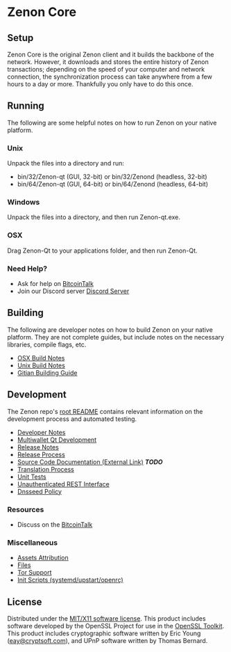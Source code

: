 Zenon Core
=====================

Setup
---------------------
Zenon Core is the original Zenon client and it builds the backbone of the network. However, it downloads and stores the entire history of Zenon transactions; depending on the speed of your computer and network connection, the synchronization process can take anywhere from a few hours to a day or more. Thankfully you only have to do this once.

Running
---------------------
The following are some helpful notes on how to run Zenon on your native platform.

### Unix

Unpack the files into a directory and run:

- bin/32/Zenon-qt (GUI, 32-bit) or bin/32/Zenond (headless, 32-bit)
- bin/64/Zenon-qt (GUI, 64-bit) or bin/64/Zenond (headless, 64-bit)

### Windows

Unpack the files into a directory, and then run Zenon-qt.exe.

### OSX

Drag Zenon-Qt to your applications folder, and then run Zenon-Qt.

### Need Help?

* Ask for help on [BitcoinTalk](https://bitcointalk.org/index.php?topic=4281633.msg38564494)
* Join our Discord server [Discord Server](https://discordapp.com/invite/XDDjECy)

Building
---------------------
The following are developer notes on how to build Zenon on your native platform. They are not complete guides, but include notes on the necessary libraries, compile flags, etc.

- [OSX Build Notes](build-osx.md)
- [Unix Build Notes](build-unix.md)
- [Gitian Building Guide](gitian-building.md)

Development
---------------------
The Zenon repo's [root README](https://github.com/zenonnetwork/zenon/blob/master/README.md) contains relevant information on the development process and automated testing.

- [Developer Notes](developer-notes.md)
- [Multiwallet Qt Development](multiwallet-qt.md)
- [Release Notes](release-notes.md)
- [Release Process](release-process.md)
- [Source Code Documentation (External Link)](https://dev.visucore.com/bitcoin/doxygen/) ***TODO***
- [Translation Process](translation_process.md)
- [Unit Tests](unit-tests.md)
- [Unauthenticated REST Interface](REST-interface.md)
- [Dnsseed Policy](dnsseed-policy.md)

### Resources

* Discuss on the [BitcoinTalk](https://bitcointalk.org/index.php?topic=)

### Miscellaneous
- [Assets Attribution](assets-attribution.md)
- [Files](files.md)
- [Tor Support](tor.md)
- [Init Scripts (systemd/upstart/openrc)](init.md)

License
---------------------
Distributed under the [MIT/X11 software license](http://www.opensource.org/licenses/mit-license.php).
This product includes software developed by the OpenSSL Project for use in the [OpenSSL Toolkit](https://www.openssl.org/). This product includes
cryptographic software written by Eric Young ([eay@cryptsoft.com](mailto:eay@cryptsoft.com)), and UPnP software written by Thomas Bernard.
